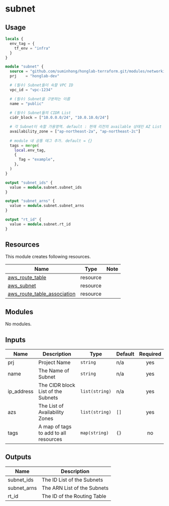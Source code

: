 # subnet

## Usage

```tf
locals {
  env_tag = {
    tf_env = "infra"
  }
}

module "subnet" {
  source = "github.com/suminhong/honglab-terraform.git/modules/networking/subnet"
  prj    = "honglab-dev"

  # (필수) Subnet들이 속할 VPC ID
  vpc_id = "vpc-1234"

  # (필수) Subnet을 구분하는 이름
  name = "public"
  
  # (필수) Subnet들의 CIDR List
  cidr_block = ["10.0.0.0/24", "10.0.10.0/24"]

  # 각 Subnet이 속할 가용영역. default : 현재 리전의 available 상태인 AZ List
  availability_zone = ["ap-northeast-2a", "ap-northeast-2c"]
  
  # module 내 공통 태그 추가. default = {}
  tags = merge(
    local.env_tag,
    {
      Tag = "example",
    },
  )
}

output "subnet_ids" {
  value = module.subnet.subnet_ids
}

output "subnet_arns" {
  value = module.subnet.subnet_arns
}

output "rt_id" {
  value = module.subnet.rt_id
}
```


## Resources

This module creates following resources.

| Name | Type | Note |
|------|------|------|
| [aws_route_table](https://registry.terraform.io/providers/hashicorp/aws/latest/docs/resources/route_table) | resource | |
| [aws_subnet](https://registry.terraform.io/providers/hashicorp/aws/latest/docs/resources/subnet) | resource | |
| [aws_route_table_association](https://registry.terraform.io/providers/hashicorp/aws/latest/docs/resources/route_table_association) | resource |  |

## Modules

No modules.

## Inputs

| Name | Description | Type | Default | Required |
|------|-------------|------|---------|:--------:|
| prj | Project Name | `string` | n/a | yes |
| name | The Name of Subnet | `string` | n/a | yes |
| ip_address | The CIDR block List of the Subnets | `list(string)` | n/a | yes |
| azs | The List of Availability Zones | `list(string)` | `[]` | yes |
| tags | A map of tags to add to all resources | `map(string)` | `{}` | no |


## Outputs

| Name | Description |
|------|-------------|
| subnet_ids | The ID List of the Subnets |
| subnet_arns | The ARN List of the Subnets |
| rt_id | The ID of the Routing Table |
